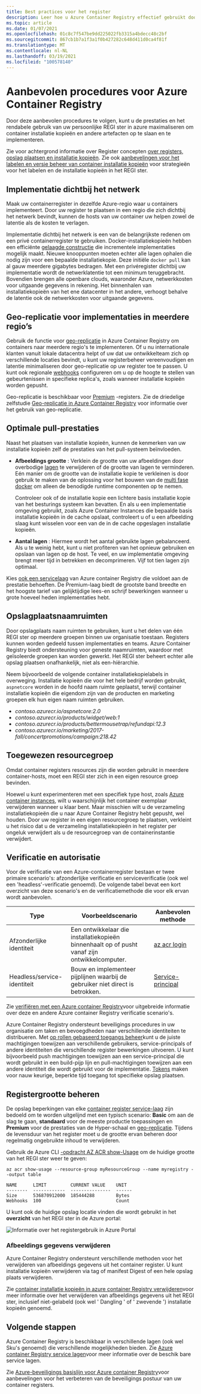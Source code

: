 ```yaml
---
title: Best practices voor het register
description: Leer hoe u Azure Container Registry effectief gebruikt door deze aanbevolen procedures te volgen.
ms.topic: article
ms.date: 01/07/2021
ms.openlocfilehash: 01c8c7f547be9dd225022fb3315a4bdecc48c2bf
ms.sourcegitcommit: 867cb1b7a1f3a1f0b427282c648d411d0ca4f81f
ms.translationtype: MT
ms.contentlocale: nl-NL
ms.lasthandoff: 03/19/2021
ms.locfileid: "100578140"
---
```

# <a name="best-practices-for-azure-container-registry"></a>Aanbevolen procedures voor Azure Container Registry

Door deze aanbevolen procedures te volgen, kunt u de prestaties en het rendabele gebruik van uw persoonlijke REGI ster in azure maximaliseren om container installatie kopieën en andere artefacten op te slaan en te implementeren.

Zie voor achtergrond informatie over Register concepten [over registers, opslag plaatsen en installatie kopieën](container-registry-concepts.md). Zie ook [aanbevelingen voor het labelen en versie beheer van container installatie kopieën](container-registry-image-tag-version.md) voor strategieën voor het labelen en de installatie kopieën in het REGI ster. 

## <a name="network-close-deployment"></a>Implementatie dichtbij het netwerk

Maak uw containerregister in dezelfde Azure-regio waar u containers implementeert. Door uw register te plaatsen in een regio die zich dichtbij het netwerk bevindt, kunnen de hosts van uw container uw helpen zowel de latentie als de kosten te verlagen.

Implementatie dichtbij het netwerk is een van de belangrijkste redenen om een privé containerregister te gebruiken. Docker-installatiekopieën hebben een efficiënte [gelaagde constructie](https://docs.docker.com/engine/userguide/storagedriver/imagesandcontainers/) die incrementele implementaties mogelijk maakt. Nieuwe knooppunten moeten echter alle lagen ophalen die nodig zijn voor een bepaalde installatiekopie. Deze initiële `docker pull` kan al gauw meerdere gigabytes bedragen. Met een privéregister dichtbij uw implementatie wordt de netwerklatentie tot een minimum teruggebracht.
Bovendien brengen alle openbare clouds, waaronder Azure, netwerkkosten voor uitgaande gegevens in rekening. Het binnenhalen van installatiekopieën van het ene datacenter in het andere, verhoogt behalve de latentie ook de netwerkkosten voor uitgaande gegevens.

## <a name="geo-replicate-multi-region-deployments"></a>Geo-replicatie voor implementaties in meerdere regio’s

Gebruik de functie voor [geo-replicatie](container-registry-geo-replication.md) in Azure Container Registry om containers naar meerdere regio's te implementeren. Of u nu internationale klanten vanuit lokale datacentra helpt of uw dat uw ontwikkelteam zich op verschillende locaties bevindt, u kunt uw registerbeheer vereenvoudigen en latentie minimaliseren door geo-replicatie op uw register toe te passen. U kunt ook regionale [webhooks](container-registry-webhook.md) configureren om u op de hoogte te stellen van gebeurtenissen in specifieke replica's, zoals wanneer installatie kopieën worden gepusht.

Geo-replicatie is beschikbaar voor [Premium](container-registry-skus.md) -registers. Zie de driedelige zelfstudie [Geo-replicatie in Azure Container Registry](container-registry-tutorial-prepare-registry.md) voor informatie over het gebruik van geo-replicatie.

## <a name="maximize-pull-performance"></a>Optimale pull-prestaties

Naast het plaatsen van installatie kopieën, kunnen de kenmerken van uw installatie kopieën zelf de prestaties van het pull-systeem beïnvloeden.

* **Afbeeldings grootte** : Verklein de grootte van uw afbeeldingen door overbodige [lagen](container-registry-concepts.md#manifest) te verwijderen of de grootte van lagen te verminderen. Eén manier om de grootte van de installatie kopie te verkleinen is door gebruik te maken van de oplossing voor het bouwen van de [multi fase docker](https://docs.docker.com/develop/develop-images/multistage-build/) om alleen de benodigde runtime componenten op te nemen. 

  Controleer ook of de installatie kopie een lichtere basis installatie kopie van het besturings systeem kan bevatten. En als u een implementatie omgeving gebruikt, zoals Azure Container Instances die bepaalde basis installatie kopieën in de cache opslaat, controleert u of u een afbeelding slaag kunt wisselen voor een van de in de cache opgeslagen installatie kopieën. 
* **Aantal lagen** : Hiermee wordt het aantal gebruikte lagen gebalanceerd. Als u te weinig hebt, kunt u niet profiteren van het opnieuw gebruiken en opslaan van lagen op de host. Te veel, en uw implementatie omgeving brengt meer tijd in betrekken en decomprimeren. Vijf tot tien lagen zijn optimaal.

Kies [ook een servicelaag](container-registry-skus.md) van Azure container Registry die voldoet aan de prestatie behoeften. De Premium-laag biedt de grootste band breedte en het hoogste tarief van gelijktijdige lees-en schrijf bewerkingen wanneer u grote hoeveel heden implementaties hebt.

## <a name="repository-namespaces"></a>Opslagplaatsnaamruimten

Door opslagplaats naam ruimten te gebruiken, kunt u het delen van één REGI ster op meerdere groepen binnen uw organisatie toestaan. Registers kunnen worden gedeeld tussen implementaties en teams. Azure Container Registry biedt ondersteuning voor geneste naamruimten, waardoor met geïsoleerde groepen kan worden gewerkt. Het REGI ster beheert echter alle opslag plaatsen onafhankelijk, niet als een-hiërarchie.

Neem bijvoorbeeld de volgende container installatiekopielabels in overweging. Installatie kopieën die voor het hele bedrijf worden gebruikt, `aspnetcore` worden in de hoofd naam ruimte geplaatst, terwijl container installatie kopieën die eigendom zijn van de producten en marketing groepen elk hun eigen naam ruimten gebruiken.

- *contoso.azurecr.io/aspnetcore:2.0*
- *contoso.azurecr.io/products/widget/web:1*
- *contoso.azurecr.io/products/bettermousetrap/refundapi:12.3*
- *contoso.azurecr.io/marketing/2017-fall/concertpromotions/campaign:218.42*

## <a name="dedicated-resource-group"></a>Toegewezen resourcegroep

Omdat container registers resources zijn die worden gebruikt in meerdere container-hosts, moet een REGI ster zich in een eigen resource groep bevinden.

Hoewel u kunt experimenteren met een specifiek type host, zoals [Azure container instances](../container-instances/container-instances-overview.md), wilt u waarschijnlijk het container exemplaar verwijderen wanneer u klaar bent. Maar misschien wilt u de verzameling installatiekopieën die u naar Azure Container Registry hebt gepusht, wel houden. Door uw register in een eigen resourcegroep te plaatsen, verkleint u het risico dat u de verzameling installatiekopieën in het register per ongeluk verwijdert als u de resourcegroep van de containerinstantie verwijdert.

## <a name="authentication-and-authorization"></a>Verificatie en autorisatie

Voor de verificatie van een Azure-containerregister bestaan er twee primaire scenario's: afzonderlijke verificatie en serviceverificatie (ook wel een 'headless'-verificatie genoemd). De volgende tabel bevat een kort overzicht van deze scenario's en de verificatiemethode die voor elk ervan wordt aanbevolen.

| Type | Voorbeeldscenario | Aanbevolen methode |
|---|---|---|
| Afzonderlijke identiteit | Een ontwikkelaar die installatiekopieën binnenhaalt op of pusht vanaf zijn ontwikkelcomputer. | [az acr login](/cli/azure/acr#az-acr-login) |
| Headless/service-identiteit | Bouw en implementeer pijplijnen waarbij de gebruiker niet direct is betrokken. | [Service-principal](container-registry-authentication.md#service-principal) |

Zie [verifiëren met een Azure container Registry](container-registry-authentication.md)voor uitgebreide informatie over deze en andere Azure container Registry verificatie scenario's.

Azure Container Registry ondersteunt beveiligings procedures in uw organisatie om taken en bevoegdheden naar verschillende identiteiten te distribueren. Met [op rollen gebaseerd toegangs beheer](container-registry-roles.md)kunt u de juiste machtigingen toewijzen aan verschillende gebruikers, service-principals of andere identiteiten die verschillende register bewerkingen uitvoeren. U kunt bijvoorbeeld push machtigingen toewijzen aan een service-principal die wordt gebruikt in een build-pijp lijn en pull-machtigingen toewijzen aan een andere identiteit die wordt gebruikt voor de implementatie. [Tokens](container-registry-repository-scoped-permissions.md) maken voor nauw keurige, beperkte tijd toegang tot specifieke opslag plaatsen.

## <a name="manage-registry-size"></a>Registergrootte beheren      

De opslag beperkingen van elke [container register service-laag][container-registry-skus] zijn bedoeld om te worden uitgelijnd met een typisch scenario: **Basic** om aan de slag te gaan, **standaard** voor de meeste productie toepassingen en **Premium** voor de prestaties van de Hyper-schaal en [geo-replicatie][container-registry-geo-replication]. Tijdens de levensduur van het register moet u de grootte ervan beheren door regelmatig ongebruikte inhoud te verwijderen.

Gebruik de Azure CLI [-opdracht AZ ACR show-Usage][az-acr-show-usage] om de huidige grootte van het REGI ster weer te geven:

```azurecli
az acr show-usage --resource-group myResourceGroup --name myregistry --output table
```

```output
NAME      LIMIT         CURRENT VALUE    UNIT
--------  ------------  ---------------  ------
Size      536870912000  185444288        Bytes
Webhooks  100                            Count
```

U kunt ook de huidige opslag locatie vinden die wordt gebruikt in het **overzicht** van het REGI ster in de Azure portal:

![Informatie over het registergebruik in Azure Portal][registry-overview-quotas]

### <a name="delete-image-data"></a>Afbeeldings gegevens verwijderen

Azure Container Registry ondersteunt verschillende methoden voor het verwijderen van afbeeldings gegevens uit het container register. U kunt installatie kopieën verwijderen via tag of manifest Digest of een hele opslag plaats verwijderen.

Zie [container installatie kopieën in azure container Registry verwijderen](container-registry-delete.md)voor meer informatie over het verwijderen van afbeeldings gegevens uit het REGI ster, inclusief niet-gelabeld (ook wel ' Dangling ' of ' zwevende ') installatie kopieën genoemd.

## <a name="next-steps"></a>Volgende stappen

Azure Container Registry is beschikbaar in verschillende lagen (ook wel Sku's genoemd) die verschillende mogelijkheden bieden. Zie [Azure container Registry service lagen](container-registry-skus.md)voor meer informatie over de beschik bare service lagen.

Zie [Azure-beveiligings basislijn voor Azure container Registry](security-baseline.md)voor aanbevelingen voor het verbeteren van de beveiligings postuur van uw container registers.

<!-- IMAGES -->
[delete-repository-portal]: ./media/container-registry-best-practices/delete-repository-portal.png
[registry-overview-quotas]: ./media/container-registry-best-practices/registry-overview-quotas.png

<!-- LINKS - Internal -->
[az-acr-repository-delete]: /cli/azure/acr/repository#az-acr-repository-delete
[az-acr-show-usage]: /cli/azure/acr#az-acr-show-usage
[azure-cli]: /cli/azure
[azure-portal]: https://portal.azure.com
[container-registry-geo-replication]: container-registry-geo-replication.md
[container-registry-skus]: container-registry-skus.md